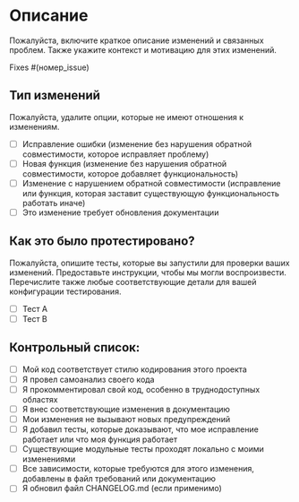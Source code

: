 # Описание

Пожалуйста, включите краткое описание изменений и связанных проблем.
Также укажите контекст и мотивацию для этих изменений.

Fixes #(номер_issue)

## Тип изменений

Пожалуйста, удалите опции, которые не имеют отношения к изменениям.

- [ ] Исправление ошибки (изменение без нарушения обратной совместимости, которое исправляет проблему)
- [ ] Новая функция (изменение без нарушения обратной совместимости, которое добавляет функциональность)
- [ ] Изменение с нарушением обратной совместимости (исправление или функция, которая заставит существующую функциональность работать иначе)
- [ ] Это изменение требует обновления документации

## Как это было протестировано?

Пожалуйста, опишите тесты, которые вы запустили для проверки ваших изменений.
Предоставьте инструкции, чтобы мы могли воспроизвести. Перечислите также любые соответствующие детали для вашей конфигурации тестирования.

- [ ] Тест A
- [ ] Тест B

## Контрольный список:

- [ ] Мой код соответствует стилю кодирования этого проекта
- [ ] Я провел самоанализ своего кода
- [ ] Я прокомментировал свой код, особенно в труднодоступных областях
- [ ] Я внес соответствующие изменения в документацию
- [ ] Мои изменения не вызывают новых предупреждений
- [ ] Я добавил тесты, которые доказывают, что мое исправление работает или что моя функция работает
- [ ] Существующие модульные тесты проходят локально с моими изменениями
- [ ] Все зависимости, которые требуются для этого изменения, добавлены в файл требований или документацию
- [ ] Я обновил файл CHANGELOG.md (если применимо)

